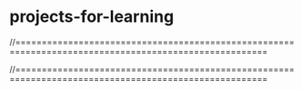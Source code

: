 # projects-for-learning

//======================================================================================================

<!-- [ PT-BR ]

Olá! Este é um repositório  que será utilizado como portfólio

Nele você encontrará projetos realizados sob supervisão da escola LABENU,
por meio da qual aprendi desenvolvimento web full stack.

Também encontrará projetos independentes, feitos por conta própria ou sob orientação de um agente fora do curso.


Por meio desses projetos é possível avaliar minha evolução como desenvolvedor, além de conferir algumns experimentos que
eu busquei testar!

Seja bem-vindo e obrigado pela oportunidade! -->

//======================================================================================================

<!-- [ ENG ]
Hello! This repository will be used as a portfolio.

Here I'll find projects made under the LABENU school supervision,
werewith I learned the skills needed for wed development full stack.

I'll also find independent projects, made by myslef or under the supoervision of an outsource agent.

Through these projects it's possible to evaluate my evolution as an developer
but also check some experiments I tried to test.

Thanks for the opportunity! -->
